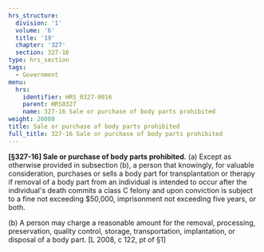 ```yaml
---
hrs_structure:
  division: '1'
  volume: '6'
  title: '19'
  chapter: '327'
  section: 327-16
type: hrs_section
tags:
  - Government
menu:
  hrs:
    identifier: HRS_0327-0016
    parent: HRS0327
    name: 327-16 Sale or purchase of body parts prohibited
weight: 26080
title: Sale or purchase of body parts prohibited
full_title: 327-16 Sale or purchase of body parts prohibited
---
```

**[§327-16] Sale or purchase of body parts prohibited.** (a) Except as otherwise provided in subsection (b), a person that knowingly, for valuable consideration, purchases or sells a body part for transplantation or therapy if removal of a body part from an individual is intended to occur after the individual's death commits a class C felony and upon conviction is subject to a fine not exceeding $50,000, imprisonment not exceeding five years, or both.

(b) A person may charge a reasonable amount for the removal, processing, preservation, quality control, storage, transportation, implantation, or disposal of a body part. [L 2008, c 122, pt of §1]